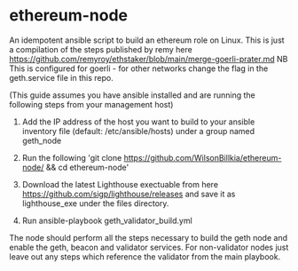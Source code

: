 # ethereum-node
An idempotent ansible script to build an ethereum role on Linux.
This is just a compilation of the steps published by remy here https://github.com/remyroy/ethstaker/blob/main/merge-goerli-prater.md
NB This is configured for goerli - for other networks change the flag in the geth.service file in this repo.

(This guide assumes you have ansible installed and are running the following steps from your management host) 

1. Add the IP address of the host you want to build to your ansible inventory file (default: /etc/ansible/hosts) under a group named geth_node 

2. Run the following 'git clone https://github.com/WilsonBillkia/ethereum-node/ && cd ethereum-node'

3. Download the latest Lighthouse exectuable from here https://github.com/sigp/lighthouse/releases and save it as lighthouse_exe under the files directory. 

4. Run ansible-playbook geth_validator_build.yml

The node should perform all the steps necessary to build the geth node and enable the geth, beacon and validator services. For non-validator nodes just leave out any steps which reference the validator from the main playbook.
